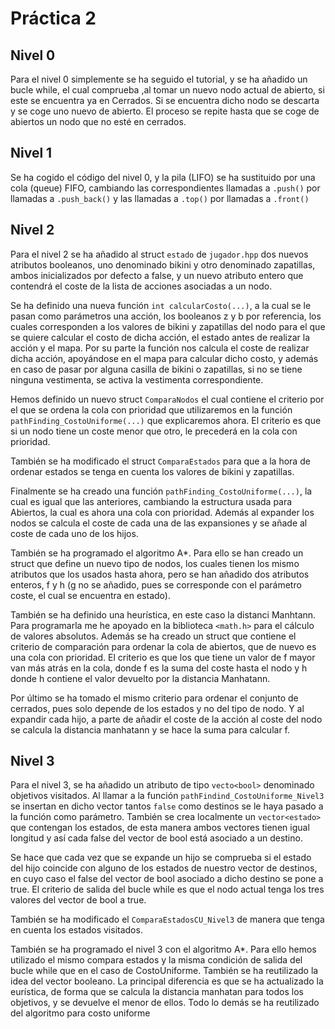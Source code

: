 # Práctica 2 #
## Nivel 0 ##
Para el nivel 0 simplemente se ha seguido el tutorial, y se ha añadido un bucle while, el cual comprueba ,al tomar un nuevo nodo actual de abierto, si este se encuentra ya en Cerrados. Si se encuentra dicho nodo se descarta y se coge uno nuevo de abierto. El proceso se repite hasta que se coge de abiertos un nodo que no esté en cerrados.

## Nivel 1 ##
Se ha cogido el código del nivel 0, y la pila (LIFO) se ha sustituido por una cola (queue) FIFO, cambiando las correspondientes llamadas a <code>.push()</code> por llamadas a <code>.push_back()</code> y las llamadas a <code>.top()</code> por llamadas a <code>.front()</code>

## Nivel 2 ##
Para el nivel 2 se ha añadido al struct <code>estado</code> de `jugador.hpp` dos nuevos atributos booleanos, uno denominado bikini y otro denominado zapatillas, ambos inicializados por defecto a false, y un nuevo atributo entero que contendrá el coste de la lista de acciones asociadas a un nodo. 

Se ha definido una nueva función `int calcularCosto(...)`, a la cual se le pasan como parámetros una acción, los booleanos z y b por referencia, los cuales corresponden a los valores de bikini y zapatillas del nodo para el que se quiere calcular el costo de dicha acción, el estado antes de realizar la acción y el mapa. Por su parte la función nos calcula el coste de realizar dicha acción, apoyándose en el mapa para calcular dicho costo, y además en caso de pasar por alguna casilla de bikini o zapatillas, si no se tiene ninguna vestimenta, se activa la vestimenta correspondiente.

Hemos definido un nuevo struct `ComparaNodos` el cual contiene el criterio por el que se ordena la cola con prioridad que utilizaremos en la función `pathFinding_CostoUniforme(...)` que explicaremos ahora. El criterio es que si un nodo tiene un coste menor que otro, le precederá en la cola con prioridad.

También se ha modificado el struct `ComparaEstados` para que a la hora de ordenar estados se tenga en cuenta los valores de bikini y zapatillas.

Finalmente se ha creado una función `pathFinding_CostoUniforme(...)`, la cual es igual que las anteriores, cambiando la estructura usada para Abiertos, la cual es ahora una cola con prioridad. Además al expander los nodos se calcula el coste de cada una de las expansiones y se añade al coste de cada uno de los hijos.

También se ha programado el algoritmo A*. Para ello se han creado un struct que define un nuevo tipo de nodos, los cuales tienen los mismo atributos que los usados hasta ahora, pero se han añadido dos atributos enteros, f y h (g no se añadido, pues se corresponde con el parámetro coste, el cual se encuentra en estado). 

También se ha definido una heurística, en este caso la distanci Manhtann. Para programarla me he apoyado en la biblioteca `<math.h>` para el cálculo de valores absolutos. Además se ha creado un struct que contiene el criterio de comparación para ordenar la cola de abiertos, que de nuevo es una cola con prioridad. El criterio es que los que tiene un valor de f mayor van más atrás en la cola, donde f es la suma del coste hasta el nodo y h donde h contiene el valor devuelto por la distancia Manhatann. 

Por último se ha tomado el mismo criterio para ordenar el conjunto de cerrados, pues solo depende de los estados y no del tipo de nodo. Y al expandir cada hijo, a parte de añadir el coste de la acción al coste del nodo se calcula la distancia manhatann y se hace la suma para calcular f.

## Nivel 3 ##
Para el nivel 3, se ha añadido un atributo de tipo `vecto<bool>` denominado objetivos visitados. Al llamar a la función `pathFindind_CostoUniforme_Nivel3` se insertan en dicho vector tantos `false` como destinos se le haya pasado a la función como parámetro. También se crea localmente un `vector<estado>` que contengan los estados, de esta manera ambos vectores tienen igual longitud y así cada false del vector de bool está asociado a un destino.

Se hace que cada vez que se expande un hijo se comprueba si el estado del hijo coincide con alguno de los estados de nuestro vector de destinos, en cuyo caso el false del vector de bool asociado a dicho destino se pone a true. El criterio de salida del bucle while es que el nodo actual tenga los tres valores del vector de bool a true.

También se ha modificado el `ComparaEstadosCU_Nivel3` de manera que tenga en cuenta los estados visitados.

También se ha programado el nivel 3 con el algoritmo A*. Para ello hemos utilizado el mismo compara estados y la misma condición de salida del bucle while que en el caso de CostoUniforme. También se ha reutilizado la idea del vector booleano. La principal diferencia es que se ha actualizado la eurística, de forma que se calcula la distancia manhatan para todos los objetivos, y se devuelve el menor de ellos. Todo lo demás se ha reutilizado del algoritmo para costo uniforme



